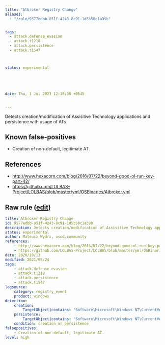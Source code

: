 ```yaml
---
title: "Atbroker Registry Change"
aliases:
  - "/rule/9577edbb-851f-4243-8c91-1d5b50c1a39b"


tags:
  - attack.defense_evasion
  - attack.t1218
  - attack.persistence
  - attack.t1547



status: experimental





date: Thu, 1 Jul 2021 12:18:30 +0545


---
```


Detects creation/modification of Assisitive Technology applications and persistence with usage of ATs

<!--more-->


## Known false-positives

* Creation of non-default, legitimate AT.



## References

* http://www.hexacorn.com/blog/2016/07/22/beyond-good-ol-run-key-part-42/
* https://github.com/LOLBAS-Project/LOLBAS/blob/master/yml/OSBinaries/Atbroker.yml


## Raw rule ([edit](https://github.com/SigmaHQ/sigma/edit/master/rules/windows/registry_event/registry_event_susp_atbroker_change.yml))
```yaml
title: Atbroker Registry Change
id: 9577edbb-851f-4243-8c91-1d5b50c1a39b
description: Detects creation/modification of Assisitive Technology applications and persistence with usage of ATs
status: experimental
author: Mateusz Wydra, oscd.community
references:
    - http://www.hexacorn.com/blog/2016/07/22/beyond-good-ol-run-key-part-42/
    - https://github.com/LOLBAS-Project/LOLBAS/blob/master/yml/OSBinaries/Atbroker.yml
date: 2020/10/13
modified: 2021/05/24
tags:
    - attack.defense_evasion
    - attack.t1218
    - attack.persistence
    - attack.t1547
logsource:
    category: registry_event
    product: windows
detection:
    creation:
        TargetObject|contains: 'Software\Microsoft\Windows NT\CurrentVersion\Accessibility\ATs'
    persistence:
        TargetObject|contains: 'Software\Microsoft\Windows NT\CurrentVersion\Accessibility\Configuration'
    condition: creation or persistence
falsepositives:
    - Creation of non-default, legitimate AT.
level: high

```
